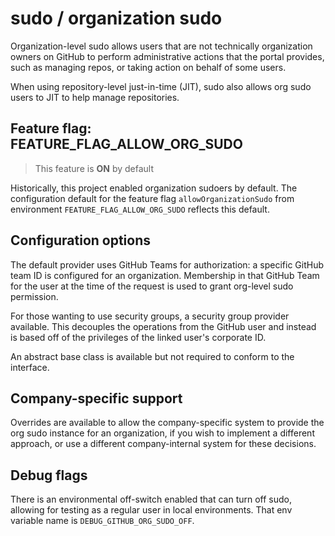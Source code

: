 
# sudo / organization sudo

Organization-level sudo allows users that are not technically organization owners on 
GitHub to perform administrative actions that the portal provides, such as managing repos, 
or taking action on behalf of some users.

When using repository-level just-in-time (JIT), sudo also allows org sudo users to 
JIT to help manage repositories.

## Feature flag: FEATURE_FLAG_ALLOW_ORG_SUDO

> This feature is **ON** by default

Historically, this project enabled organization sudoers by default. The configuration 
default for the feature flag `allowOrganizationSudo` from environment `FEATURE_FLAG_ALLOW_ORG_SUDO` 
reflects this default.

## Configuration options

The default provider uses GitHub Teams for authorization: a specific GitHub team ID is 
configured for an organization. Membership in that GitHub Team for the user at the time
of the request is used to grant org-level sudo permission.

For those wanting to use security groups, a security group provider available. This 
decouples the operations from the GitHub user and instead is based off of the privileges 
of the linked user's corporate ID.

An abstract base class is available but not required to conform to the interface.

## Company-specific support

Overrides are available to allow the company-specific system to provide the 
org sudo instance for an organization, if you wish to implement a different 
approach, or use a different company-internal system for these decisions.

## Debug flags

There is an environmental off-switch enabled that can turn off sudo, allowing for testing 
as a regular user in local environments. That env variable name is `DEBUG_GITHUB_ORG_SUDO_OFF`.
